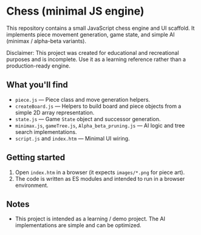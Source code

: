 # Chess (minimal JS engine)

This repository contains a small JavaScript chess engine and UI scaffold. It implements piece movement generation, game state, and simple AI (minimax / alpha-beta variants).

Disclaimer: This project was created for educational and recreational purposes and is incomplete. Use it as a learning reference rather than a production-ready engine.

## What you'll find

- `piece.js` — Piece class and move generation helpers.
- `createBoard.js` — Helpers to build board and piece objects from a simple 2D array representation.
- `state.js` — Game `State` object and successor generation.
- `minimax.js`, `gameTree.js`, `Alpha_beta_pruning.js` — AI logic and tree search implementations.
- `script.js` and `index.htm` — Minimal UI wiring.

## Getting started

1. Open `index.htm` in a browser (it expects `images/*.png` for piece art).
2. The code is written as ES modules and intended to run in a browser environment.

## Notes

- This project is intended as a learning / demo project. The AI implementations are simple and can be optimized.
